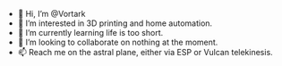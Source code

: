 - 👋 Hi, I’m @Vortark
- 👀 I’m interested in 3D printing and home automation.
- 🌱 I’m currently learning life is too short.
- 💞️ I’m looking to collaborate on nothing at the moment.
- 📫 Reach me on the astral plane, either via ESP or Vulcan telekinesis.

<!---
Vortark/Vortark is a ✨ special ✨ repository because its `README.md` (this file) appears on your GitHub profile.
You can click the Preview link to take a look at your changes.
--->
